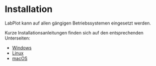# Installation

LabPlot kann auf allen gängigen Betriebssystemen eingesetzt werden. 

Kurze Installationsanleitungen finden sich auf den entsprechenden Unterseiten:

- [Windows](./04_01_01_01_LabPlot_Installation_Windows.md)
- [Linux](./04_01_01_02_LabPlot_Installation_Linux.md)
- [macOS](./04_01_01_03_LabPlot_Installation_macOS.md)

